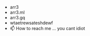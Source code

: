 - arr3
- arr3.ml
- arr3.gq
- wtaetrewsateshdewf
- 📫 How to reach me ... you cant idiot

<!---
s191ed/s191ed is a ✨ special ✨ repository because its `README.md` (this file) appears on your GitHub profile.
You can click the Preview link to take a look at your changes.
--->
